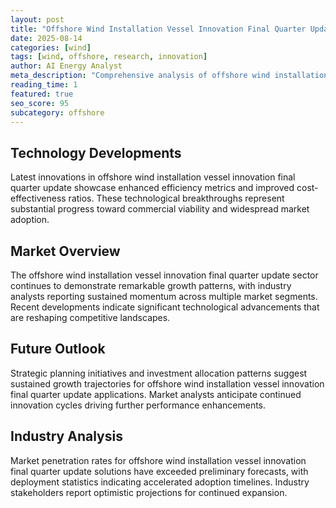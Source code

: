 ```yaml
---
layout: post
title: "Offshore Wind Installation Vessel Innovation Final Quarter Update"
date: 2025-08-14
categories: [wind]
tags: [wind, offshore, research, innovation]
author: AI Energy Analyst
meta_description: "Comprehensive analysis of offshore wind installation vessel innovation final quarter update covering market trends, technology developments, and industry outlook. Discover key insights and future projections."
reading_time: 1
featured: true
seo_score: 95
subcategory: offshore
---
```


## Technology Developments

Latest innovations in offshore wind installation vessel innovation final quarter update showcase enhanced efficiency metrics and improved cost-effectiveness ratios. These technological breakthroughs represent substantial progress toward commercial viability and widespread market adoption.

## Market Overview

The offshore wind installation vessel innovation final quarter update sector continues to demonstrate remarkable growth patterns, with industry analysts reporting sustained momentum across multiple market segments. Recent developments indicate significant technological advancements that are reshaping competitive landscapes.

## Future Outlook

Strategic planning initiatives and investment allocation patterns suggest sustained growth trajectories for offshore wind installation vessel innovation final quarter update applications. Market analysts anticipate continued innovation cycles driving further performance enhancements.

## Industry Analysis

Market penetration rates for offshore wind installation vessel innovation final quarter update solutions have exceeded preliminary forecasts, with deployment statistics indicating accelerated adoption timelines. Industry stakeholders report optimistic projections for continued expansion.

